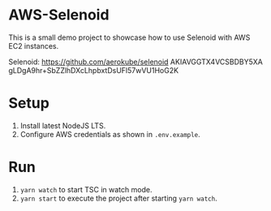 # AWS-Selenoid

This is a small demo project to showcase how to use Selenoid with AWS EC2 instances.

Selenoid: https://github.com/aerokube/selenoid
AKIAVGGTX4VCSBDBY5XA
gLDgA9hr+SbZZlhDXcLhpbxtDsUFl57wVU1HoG2K

# Setup

1. Install latest NodeJS LTS.
2. Configure AWS credentials as shown in `.env.example`.

# Run

1. `yarn watch` to start TSC in watch mode.
2. `yarn start` to execute the project after starting `yarn watch`.
